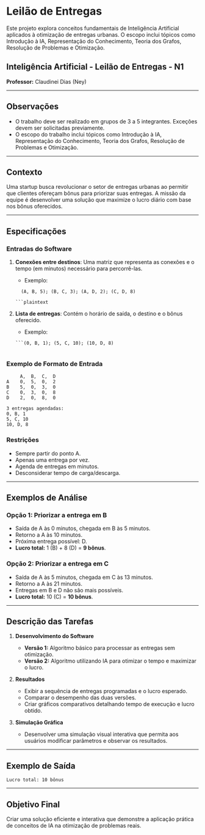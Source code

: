 # Leilão de Entregas

Este projeto explora conceitos fundamentais de Inteligência Artificial aplicados à otimização de entregas urbanas. O escopo inclui tópicos como Introdução à IA, Representação do Conhecimento, Teoria dos Grafos, Resolução de Problemas e Otimização.

## Inteligência Artificial - Leilão de Entregas - N1

**Professor:** Claudinei Dias (Ney)

---

## Observações

- O trabalho deve ser realizado em grupos de 3 a 5 integrantes. Exceções devem ser solicitadas previamente.
- O escopo do trabalho inclui tópicos como Introdução à IA, Representação do Conhecimento, Teoria dos Grafos, Resolução de Problemas e Otimização.

---

## Contexto

Uma startup busca revolucionar o setor de entregas urbanas ao permitir que clientes ofereçam bônus para priorizar suas entregas. A missão da equipe é desenvolver uma solução que maximize o lucro diário com base nos bônus oferecidos.

---

## Especificações

### Entradas do Software

1. **Conexões entre destinos**: Uma matriz que representa as conexões e o tempo (em minutos) necessário para percorrê-las.
    - Exemplo:

    ```plaintext
      (A, B, 5); (B, C, 3); (A, D, 2); (C, D, 8)
      
    ```plaintext

2. **Lista de entregas**: Contém o horário de saída, o destino e o bônus oferecido.

    - Exemplo:

    ```plaintext
    ```(0, B, 1); (5, C, 10); (10, D, 8)


### Exemplo de Formato de Entrada

```Matriz de Adjacência:
     A,  B,  C,  D
A    0,  5,  0,  2
B    5,  0,  3,  0
C    0,  3,  0,  8
D    2,  0,  8,  0

3 entregas agendadas:
0, B, 1
5, C, 10
10, D, 8
```

### Restrições

- Sempre partir do ponto A.
- Apenas uma entrega por vez.
- Agenda de entregas em minutos.
- Desconsiderar tempo de carga/descarga.

---

## Exemplos de Análise

### Opção 1: Priorizar a entrega em B

- Saída de A às 0 minutos, chegada em B às 5 minutos.
- Retorno a A às 10 minutos.
- Próxima entrega possível: D.
- **Lucro total:** 1 (B) + 8 (D) = **9 bônus**.

### Opção 2: Priorizar a entrega em C

- Saída de A às 5 minutos, chegada em C às 13 minutos.
- Retorno a A às 21 minutos.
- Entregas em B e D não são mais possíveis.
- **Lucro total:** 10 (C) = **10 bônus**.

---

## Descrição das Tarefas

1. **Desenvolvimento do Software**
    - **Versão 1:** Algoritmo básico para processar as entregas sem otimização.
    - **Versão 2:** Algoritmo utilizando IA para otimizar o tempo e maximizar o lucro.

2. **Resultados**
    - Exibir a sequência de entregas programadas e o lucro esperado.
    - Comparar o desempenho das duas versões.
    - Criar gráficos comparativos detalhando tempo de execução e lucro obtido.

3. **Simulação Gráfica**
    - Desenvolver uma simulação visual interativa que permita aos usuários modificar parâmetros e observar os resultados.

---

## Exemplo de Saída

```Sequência de entregas: (5, C, 10)
Lucro total: 10 bônus
```

---

## Objetivo Final

Criar uma solução eficiente e interativa que demonstre a aplicação prática de conceitos de IA na otimização de problemas reais.

